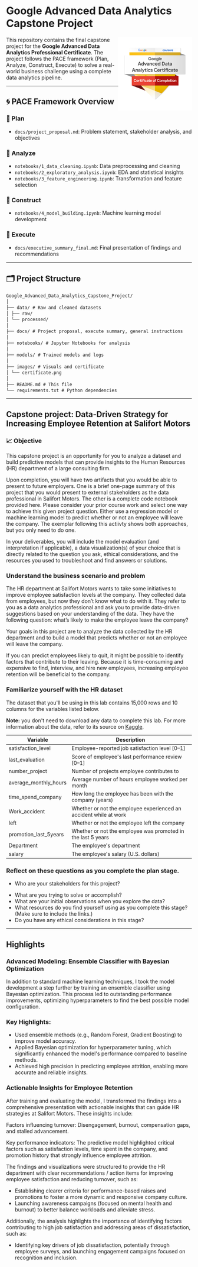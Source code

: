 # Google Advanced Data Analytics Capstone Project

<img src="images/certificate.png" alt="Google Certificate" width="200" align="right">

This repository contains the final capstone project for the **Google Advanced Data Analytics Professional Certificate**. The project follows the PACE framework (Plan, Analyze, Construct, Execute) to solve a real-world business challenge using a complete data analytics pipeline.

---

## 🌀 PACE Framework Overview

### 🔹 Plan
- `docs/project_proposal.md`: Problem statement, stakeholder analysis, and objectives  

### 🔹 Analyze
- `notebooks/1_data_cleaning.ipynb`: Data preprocessing and cleaning  
- `notebooks/2_exploratory_analysis.ipynb`: EDA and statistical insights  
- `notebooks/3_feature_engineering.ipynb`: Transformation and feature selection

### 🔹 Construct
- `notebooks/4_model_building.ipynb`: Machine learning model development  

### 🔹 Execute
- `docs/executive_summary_final.md`: Final presentation of findings and recommendations  

---

## 🗂️ Project Structure

```
Google_Advanced_Data_Analytics_Capstone_Project/
│
├── data/ # Raw and cleaned datasets
│ ├── raw/
│ └── processed/
│
├── docs/ # Project proposal, execute summary, general instructions
│
├── notebooks/ # Jupyter Notebooks for analysis
│
├── models/ # Trained models and logs
│
├── images/ # Visuals and certificate
│ └── certificate.png
│
├── README.md # This file
└── requirements.txt # Python dependencies
```
---

## **Capstone project: Data-Driven Strategy for Increasing Employee Retention at Salifort Motors**

### 📈 Objective

This capstone project is an opportunity for you to analyze a dataset and build predictive models that can provide insights to the Human Resources (HR) department of a large consulting firm.

Upon completion, you will have two artifacts that you would be able to present to future employers. One is a brief one-page summary of this project that you would present to external stakeholders as the data professional in Salifort Motors. The other is a complete code notebook provided here. Please consider your prior course work and select one way to achieve this given project question. Either use a regression model or machine learning model to predict whether or not an employee will leave the company. The exemplar following this actiivty shows both approaches, but you only need to do one.

In your deliverables, you will include the model evaluation (and interpretation if applicable), a data visualization(s) of your choice that is directly related to the question you ask, ethical considerations, and the resources you used to troubleshoot and find answers or solutions.

### Understand the business scenario and problem

The HR department at Salifort Motors wants to take some initiatives to improve employee satisfaction levels at the company. They collected data from employees, but now they don’t know what to do with it. They refer to you as a data analytics professional and ask you to provide data-driven suggestions based on your understanding of the data. They have the following question: what’s likely to make the employee leave the company?

Your goals in this project are to analyze the data collected by the HR department and to build a model that predicts whether or not an employee will leave the company.

If you can predict employees likely to quit, it might be possible to identify factors that contribute to their leaving. Because it is time-consuming and expensive to find, interview, and hire new employees, increasing employee retention will be beneficial to the company.

### Familiarize yourself with the HR dataset

The dataset that you'll be using in this lab contains 15,000 rows and 10 columns for the variables listed below. 

**Note:** you don't need to download any data to complete this lab. For more information about the data, refer to its source on [Kaggle](https://www.kaggle.com/datasets/mfaisalqureshi/hr-analytics-and-job-prediction?select=HR_comma_sep.csv).

Variable  |Description |
-----|-----|
satisfaction_level|Employee-reported job satisfaction level [0&ndash;1]|
last_evaluation|Score of employee's last performance review [0&ndash;1]|
number_project|Number of projects employee contributes to|
average_monthly_hours|Average number of hours employee worked per month|
time_spend_company|How long the employee has been with the company (years)
Work_accident|Whether or not the employee experienced an accident while at work
left|Whether or not the employee left the company
promotion_last_5years|Whether or not the employee was promoted in the last 5 years
Department|The employee's department
salary|The employee's salary (U.S. dollars)

### Reflect on these questions as you complete the plan stage.

*  Who are your stakeholders for this project?
- What are you trying to solve or accomplish?
- What are your initial observations when you explore the data?
- What resources do you find yourself using as you complete this stage? (Make sure to include the links.)
- Do you have any ethical considerations in this stage?
---

## Highlights

### Advanced Modeling: Ensemble Classifier with Bayesian Optimization

In addition to standard machine learning techniques, I took the model development a step further by training an ensemble classifier using Bayesian optimization. This process led to outstanding performance improvements, optimizing hyperparameters to find the best possible model configuration.

### Key Highlights:
- Used ensemble methods (e.g., Random Forest, Gradient Boosting) to improve model accuracy.
- Applied Bayesian optimization for hyperparameter tuning, which significantly enhanced the model's performance compared to baseline methods.
- Achieved high precision in predicting employee attrition, enabling more accurate and reliable insights.

### Actionable Insights for Employee Retention
After training and evaluating the model, I transformed the findings into a comprehensive presentation with actionable insights that can guide HR strategies at Salifort Motors. These insights include:

Factors influencing turnover: Disengagement, burnout, compensation gaps, and stalled advancement.

Key performance indicators: The predictive model highlighted critical factors such as satisfaction levels, time spent in the company, and promotion history that strongly influence employee attrition.

The findings and visualizations were structured to provide the HR department with clear recommendations / action items for improving employee satisfaction and reducing turnover, such as:
- Establishing clearer criteria for performance-based raises and promotions to foster a more dynamic and responsive company culture.
- Launching awareness campaigns (focused on mental health and burnout) to better balance workloads and alleviate stress.

Additionally, the analysis highlights the importance of identifying factors contributing to high job satisfaction and addressing areas of dissatisfaction, such as:
- Identifying key drivers of job dissatisfaction, potentially through employee surveys, and launching engagement campaigns focused on recognition and inclusion.